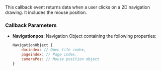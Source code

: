 This callback event returns data when a user clicks on a 2D navigation drawing. It includes the mouse position.

### Callback Parameters
- **Navigationpos**: Navigation Object containing the following properties:
  ```javascript
  NavigationObject {
      docindex: // Open file index,
      pageindex: // Page index,
      cameraPos: // Mouse position object
  }
  ```
